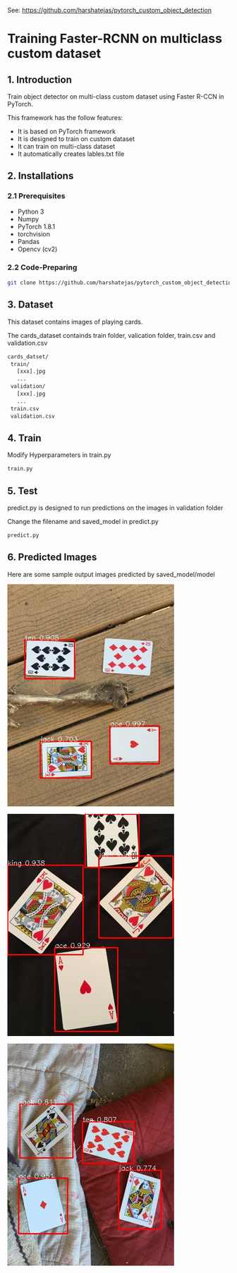 See: https://github.com/harshatejas/pytorch_custom_object_detection

# Training Faster-RCNN on multiclass custom dataset
## 1. Introduction

Train object detector on multi-class custom dataset using Faster R-CCN in PyTorch. 

This framework has the follow features:
 - It is based on PyTorch framework
 - It is designed to train on custom dataset
 - It can train on multi-class dataset
 - It automatically creates lables.txt file
 
 ## 2. Installations
 ### 2.1 Prerequisites
  - Python 3
  - Numpy 
  - PyTorch 1.8.1
  - torchvision
  - Pandas
  - Opencv (cv2)

### 2.2 Code-Preparing
```bash
git clone https://github.com/harshatejas/pytorch_custom_object_detection.git
```

## 3. Dataset
This dataset contains images of playing cards.

The cards_dataset containds train folder, valication folder, train.csv and validation.csv
```bash
cards_datset/
 train/
   [xxx].jpg
   ...
 validation/
   [xxx].jpg
   ...
 train.csv
 validation.csv
```

## 4. Train
Modify Hyperparameters in train.py
```bash
train.py
```
## 5. Test
predict.py is designed to run predictions on the images in validation folder

Change the filename and saved_model in predict.py
```bash
predict.py
```
## 6. Predicted Images
Here are some sample output images predicted by saved_model/model

![img](images/image1.jpg)

![img](images/image2.jpg)

![img](images/image3.jpg)

